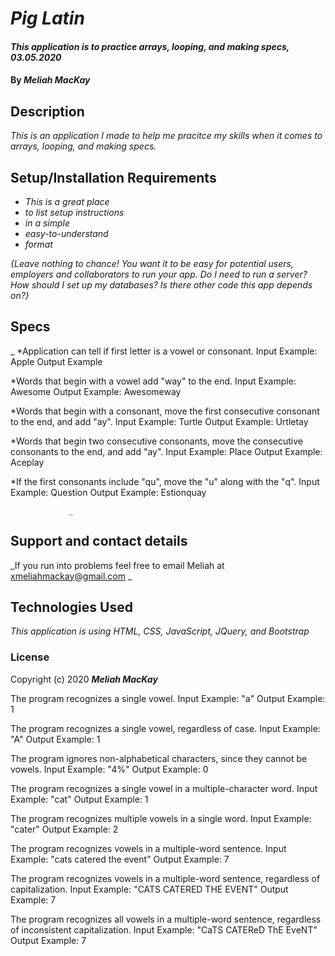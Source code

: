 # _Pig Latin_

#### _This application is to practice arrays, looping, and making specs, 03.05.2020_

#### By _**Meliah MacKay**_

## Description

_This is an application I made to help me pracitce my skills when it comes to arrays, looping, and making specs._

## Setup/Installation Requirements

* _This is a great place_
* _to list setup instructions_
* _in a simple_
* _easy-to-understand_
* _format_

_{Leave nothing to chance! You want it to be easy for potential users, employers and collaborators to run your app. Do I need to run a server? How should I set up my databases? Is there other code this app depends on?}_

## Specs

_
*Application can tell if first letter is a vowel or consonant.
Input Example: Apple
Output Example

*Words that begin with a vowel add "way" to the end.
Input Example: Awesome
Output Example: Awesomeway

*Words that begin with a consonant, move  the first consecutive consonant to the end, and add "ay".
Input Example: Turtle
Output Example: Urtletay      

*Words that begin two consecutive consonants, move  the consecutive consonants to the end, and add "ay".
Input Example: Place
Output Example: Aceplay 

*If the first consonants include "qu", move the "u" along with the "q".
Input Example: Question
Output Example: Estionquay 

                 _

## Support and contact details

_If you run into problems feel free to email Meliah at xmeliahmackay@gmail.com _

## Technologies Used

_This application is using HTML, CSS, JavaScript, JQuery, and Bootstrap_

### License


Copyright (c) 2020 **_Meliah MacKay_**














The program recognizes a single vowel.
Input Example: "a"
Output Example: 1

The program recognizes a single vowel, regardless of case.
Input Example: "A"
Output Example: 1

The program ignores non-alphabetical characters, since they cannot be vowels.
Input Example: "4%"
Output Example: 0

The program recognizes a single vowel in a multiple-character word.
Input Example: "cat"
Output Example: 1

The program recognizes multiple vowels in a single word.
Input Example: "cater"
Output Example: 2

The program recognizes vowels in a multiple-word sentence.
Input Example: "cats catered the event"
Output Example: 7

The program recognizes vowels in a multiple-word sentence, regardless of capitalization.
Input Example: "CATS CATERED THE EVENT"
Output Example: 7


The program recognizes all vowels in a multiple-word sentence, regardless of inconsistent capitalization.
Input Example: "CaTS CATEReD ThE EveNT"
Output Example: 7


